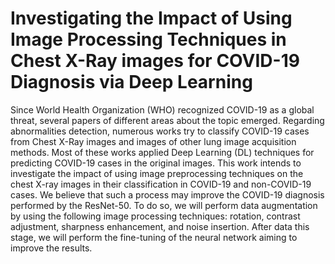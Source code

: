 # Investigating the Impact of Using Image Processing Techniques in Chest X-Ray images for COVID-19 Diagnosis via Deep Learning

Since World Health Organization (WHO) recognized COVID-19 as a global threat, several papers of different areas about the topic emerged.
Regarding abnormalities detection, numerous works try to classify COVID-19 cases from Chest X-Ray images and images of other lung image acquisition methods.
Most of these works applied Deep Learning (DL) techniques for predicting COVID-19 cases in the original images.
This work intends to investigate the impact of using image preprocessing techniques on the chest X-ray images in their classification in COVID-19 and non-COVID-19 cases.
We believe that such a process may improve the COVID-19 diagnosis performed by the ResNet-50.
To do so, we will perform data augmentation by using the following image processing techniques: rotation, contrast adjustment, sharpness enhancement, and noise insertion.
After data this stage, we will perform the fine-tuning of the neural network aiming to improve the results.
